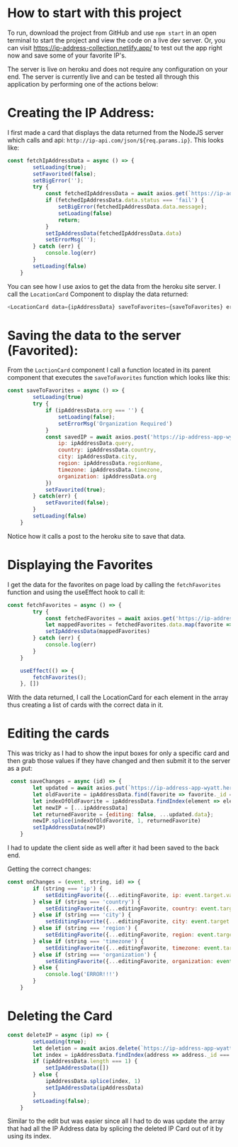 # How to start with this project
To run, download the project from GitHub and use `npm start` in an open terminal to start the project and view the code on a live dev server. Or, you can visit https://ip-address-collection.netlify.app/ to test out the app right now and save some of your favorite IP's.

The server is live on heroku and does not require any configuration on your end. The server is currently live and can be tested all through this application by performing one of the actions below:

# Creating the IP Address:
I first made a card that displays the data returned from the NodeJS server which calls and api: `http://ip-api.com/json/${req.params.ip}`.
This looks like:
```javascript
const fetchIpAddressData = async () => {
        setLoading(true);
        setFavorited(false);
        setBigError('');
        try {
            const fetchedIpAddressData = await axios.get(`https://ip-address-app-wyatt.herokuapp.com/location/${ip}`);
            if (fetchedIpAddressData.data.status === 'fail') {
                setBigError(fetchedIpAddressData.data.message);
                setLoading(false)
                return;
            }
            setIpAddressData(fetchedIpAddressData.data)
            setErrorMsg('');
        } catch (err) {
            console.log(err)
        }
        setLoading(false)
    }
```
You can see how I use axios to get the data from the heroku site server.
I call the `LocationCard` Component to display the data returned:
```javascript
<LocationCard data={ipAddressData} saveToFavorites={saveToFavorites} errorMsg={errorMsg} favorited={favorited}/>
```

# Saving the data to the server (Favorited):
From the `LoctionCard` component I call a function located in its parent component that executes the `saveToFavorites` function which looks like this:
```javascript
const saveToFavorites = async () => {
        setLoading(true)
        try {
            if (ipAddressData.org === '') {
                setLoading(false);
                setErrorMsg('Organization Required')
            }
            const savedIP = await axios.post('https://ip-address-app-wyatt.herokuapp.com/location/saveLocation', {
                ip: ipAddressData.query,
                country: ipAddressData.country,
                city: ipAddressData.city,
                region: ipAddressData.regionName,
                timezone: ipAddressData.timezone,
                organization: ipAddressData.org
            })
            setFavorited(true);
        } catch(err) {
            setFavorited(false);
        }
        setLoading(false)
    }
```
Notice how it calls a post to the heroku site to save that data.

# Displaying the Favorites
I get the data for the favorites on page load by calling the `fetchFavorites` function and using the useEffect hook to call it:
```javascript
const fetchFavorites = async () => {
        try {
            const fetchedFavorites = await axios.get('https://ip-address-app-wyatt.herokuapp.com/location/favorites')
            let mappedFavorites = fetchedFavorites.data.map(favorite => ({editing: false, ...favorite}))
            setIpAddressData(mappedFavorites)
        } catch (err) {
            console.log(err)
        }
    }

    useEffect(() => {
        fetchFavorites();
    }, [])
```
With the data returned, I call the LocationCard for each element in the array thus creating a list of cards with the correct data in it.

# Editing the cards
This was tricky as I had to show the input boxes for only a specific card and then grab those values if they have changed and then submit it to the server as a put:
```javascript
 const saveChanges = async (id) => {
        let updated = await axios.put(`https://ip-address-app-wyatt.herokuapp.com/location/put`, editingFavorite);
        let oldFavorite = ipAddressData.find(favorite => favorite._id === id);
        let indexOfOldFavorite = ipAddressData.findIndex(element => element._id === oldFavorite._id)
        let newIP = [...ipAddressData]
        let returnedFavorite = {editing: false, ...updated.data};
        newIP.splice(indexOfOldFavorite, 1, returnedFavorite)
        setIpAddressData(newIP)
    }
```
I had to update the client side as well after it had been saved to the back end.

Getting the correct changes:
```javascript
const onChanges = (event, string, id) => {
        if (string === 'ip') {
            setEditingFavorite({...editingFavorite, ip: event.target.value})
        } else if (string === 'country') {
            setEditingFavorite({...editingFavorite, country: event.target.value})
        } else if (string === 'city') {
            setEditingFavorite({...editingFavorite, city: event.target.value})
        } else if (string === 'region') {
            setEditingFavorite({...editingFavorite, region: event.target.value})
        } else if (string === 'timezone') {
            setEditingFavorite({...editingFavorite, timezone: event.target.value})
        } else if (string === 'organization') {
            setEditingFavorite({...editingFavorite, organization: event.target.value})
        } else {
            console.log('ERROR!!!')
        } 
    }
```

# Deleting the Card
```javascript
const deleteIP = async (ip) => {
        setLoading(true);
        let deletion = await axios.delete(`https://ip-address-app-wyatt.herokuapp.com/location/delete/${ip}`);
        let index = ipAddressData.findIndex(address => address._id === deletion.data._id)
        if (ipAddressData.length === 1) {
            setIpAddressData([])
        } else {
            ipAddressData.splice(index, 1)
            setIpAddressData(ipAddressData)
        }
        setLoading(false);
    }
```
Similar to the edit but was easier since all I had to do was update the array that had all the IP Address data by splicing the deleted IP Card out of it by using its index.